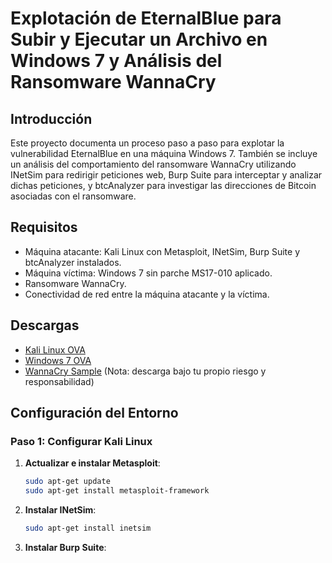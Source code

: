 # Explotación de EternalBlue para Subir y Ejecutar un Archivo en Windows 7 y Análisis del Ransomware WannaCry

## Introducción

Este proyecto documenta un proceso paso a paso para explotar la vulnerabilidad EternalBlue en una máquina Windows 7. También se incluye un análisis del comportamiento del ransomware WannaCry utilizando INetSim para redirigir peticiones web, Burp Suite para interceptar y analizar dichas peticiones, y btcAnalyzer para investigar las direcciones de Bitcoin asociadas con el ransomware.

## Requisitos

- Máquina atacante: Kali Linux con Metasploit, INetSim, Burp Suite y btcAnalyzer instalados.
- Máquina víctima: Windows 7 sin parche MS17-010 aplicado.
- Ransomware WannaCry.
- Conectividad de red entre la máquina atacante y la víctima.

## Descargas

- [Kali Linux OVA](https://www.kali.org/get-kali/#kali-virtual-machines)
- [Windows 7 OVA](https://developer.microsoft.com/en-us/microsoft-edge/tools/vms/)
- [WannaCry Sample](https://github.com/some-repo/wannacry-sample) (Nota: descarga bajo tu propio riesgo y responsabilidad)

## Configuración del Entorno

### Paso 1: Configurar Kali Linux

1. **Actualizar e instalar Metasploit**:
   ```bash
   sudo apt-get update
   sudo apt-get install metasploit-framework
2. **Instalar INetSim**:
    ```bash
    sudo apt-get install inetsim
3. **Instalar Burp Suite**:
   ```bash
   
   
